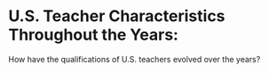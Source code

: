 # U.S. Teacher Characteristics Throughout the Years: 
How have the qualifications of U.S. teachers evolved over the years?
